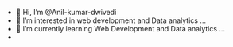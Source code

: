 - 👋 Hi, I’m @Anil-kumar-dwivedi
- 👀 I’m interested in web development and Data analytics ...
- 🌱 I’m currently learning Web Development and Data analytics ...
- 
<!---
Anil-kumar-dwivedi/Anil-kumar-dwivedi is a ✨ special ✨ repository because its `README.md` (this file) appears on your GitHub profile.
You can click the Preview link to take a look at your changes.
--->
